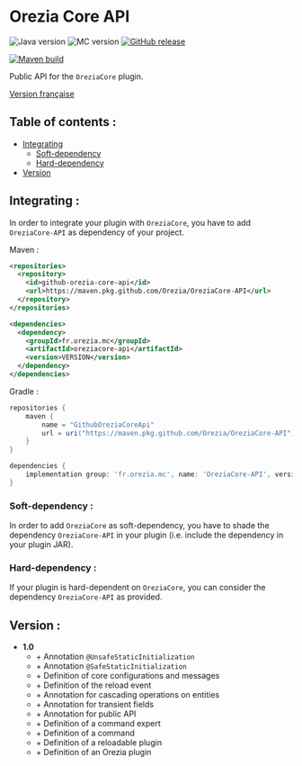 # Orezia Core API

![Java version](https://img.shields.io/badge/java-^17-yellow)
![MC version](https://img.shields.io/badge/MC-v1.19.2-green)
[![GitHub release](https://img.shields.io/badge/release-vX-blue)](https://github.com/dederobert/OreziaCore-API/releases/tag/X)

[![Maven build](https://github.com/Orezia/OreziaCore-API/actions/workflows/maven_build.yml/badge.svg)](https://github.com/Orezia/OreziaCore-API/actions/workflows/maven_build.yml)

Public API for the `OreziaCore` plugin.

[Version française](./LISEZMOI.md)

## Table of contents :

- [Integrating](#integrating-)
  - [Soft-dependency](#soft-dependency-)
  - [Hard-dependency](#hard-dependency-)
- [Version](#version-)

## Integrating :

In order to integrate your plugin with `OreziaCore`, you have to add `OreziaCore-API` as dependency of your project.

Maven :

```xml
<repositories>
  <repository>
    <id>github-orezia-core-api</id>
    <url>https://maven.pkg.github.com/Orezia/OreziaCore-API</url>
  </repository>
</repositories>
```

```xml
<dependencies>
  <dependency>
    <groupId>fr.orezia.mc</groupId>
    <artifactId>oreziacore-api</artifactId>
    <version>VERSION</version>
  </dependency>
</dependencies>
```

Gradle :

```groovy
repositories {
    maven {
        name = "GithubOreziaCoreApi"
        url = uri("https://maven.pkg.github.com/Orezia/OreziaCore-API")
    }
}
```

```groovy
dependencies {
    implementation group: 'fr.orezia.mc', name: 'OreziaCore-API', version: VERSION
}
```

### Soft-dependency :

In order to add `OreziaCore` as soft-dependency, you have to shade the dependency `OreziaCore-API` in your plugin (i.e. include the dependency in your plugin JAR).

### Hard-dependency :

If your plugin is hard-dependent on `OreziaCore`, you can consider the dependency `OreziaCore-API` as provided.

## Version :

- __1.0__
  - \+ Annotation `@UnsafeStaticInitialization` 
  - \+ Annotation `@SafeStaticInitialization` 
  - \+ Definition of core configurations and messages
  - \+ Definition of the reload event
  - \+ Annotation for cascading operations on entities
  - \+ Annotation for transient fields
  - \+ Annotation for public API
  - \+ Definition of a command expert
  - \+ Definition of a command
  - \+ Definition of a reloadable plugin
  - \+ Definition of an Orezia plugin
